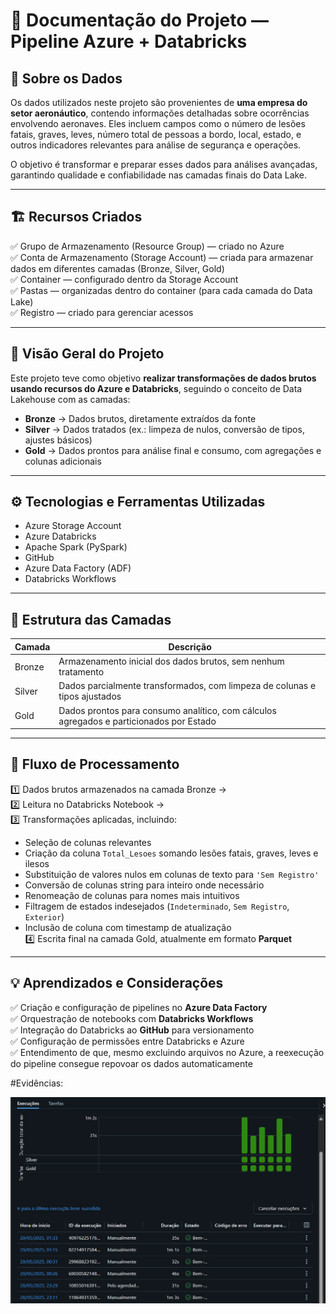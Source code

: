 
# 📄 Documentação do Projeto — Pipeline Azure + Databricks

## 🏢 Sobre os Dados

Os dados utilizados neste projeto são provenientes de **uma empresa do setor aeronáutico**, contendo informações detalhadas sobre ocorrências envolvendo aeronaves. Eles incluem campos como o número de lesões fatais, graves, leves, número total de pessoas a bordo, local, estado, e outros indicadores relevantes para análise de segurança e operações.

O objetivo é transformar e preparar esses dados para análises avançadas, garantindo qualidade e confiabilidade nas camadas finais do Data Lake.

---

## 🏗 Recursos Criados

✅ Grupo de Armazenamento (Resource Group) — criado no Azure  
✅ Conta de Armazenamento (Storage Account) — criada para armazenar dados em diferentes camadas (Bronze, Silver, Gold)  
✅ Container — configurado dentro da Storage Account  
✅ Pastas — organizadas dentro do container (para cada camada do Data Lake)  
✅ Registro — criado para gerenciar acessos  

---

## 📌 Visão Geral do Projeto

Este projeto teve como objetivo **realizar transformações de dados brutos usando recursos do Azure e Databricks**, seguindo o conceito de Data Lakehouse com as camadas:  

- **Bronze** → Dados brutos, diretamente extraídos da fonte  
- **Silver** → Dados tratados (ex.: limpeza de nulos, conversão de tipos, ajustes básicos)  
- **Gold** → Dados prontos para análise final e consumo, com agregações e colunas adicionais

---

## ⚙ Tecnologias e Ferramentas Utilizadas

- Azure Storage Account  
- Azure Databricks  
- Apache Spark (PySpark)  
- GitHub  
- Azure Data Factory (ADF)  
- Databricks Workflows  

---

## 📂 Estrutura das Camadas

| Camada   | Descrição                                                                 |
|----------|---------------------------------------------------------------------------|
| Bronze   | Armazenamento inicial dos dados brutos, sem nenhum tratamento             |
| Silver   | Dados parcialmente transformados, com limpeza de colunas e tipos ajustados |
| Gold     | Dados prontos para consumo analítico, com cálculos agregados e particionados por Estado |

---

## 🔄 Fluxo de Processamento

1️⃣ Dados brutos armazenados na camada Bronze →  
2️⃣ Leitura no Databricks Notebook →  
3️⃣ Transformações aplicadas, incluindo:  
- Seleção de colunas relevantes  
- Criação da coluna `Total_Lesoes` somando lesões fatais, graves, leves e ilesos  
- Substituição de valores nulos em colunas de texto para `'Sem Registro'`  
- Conversão de colunas string para inteiro onde necessário  
- Renomeação de colunas para nomes mais intuitivos  
- Filtragem de estados indesejados (`Indeterminado`, `Sem Registro`, `Exterior`)  
- Inclusão de coluna com timestamp de atualização  
4️⃣ Escrita final na camada Gold, atualmente em formato **Parquet** 

---

## 💡 Aprendizados e Considerações

✅ Criação e configuração de pipelines no **Azure Data Factory**  
✅ Orquestração de notebooks com **Databricks Workflows**  
✅ Integração do Databricks ao **GitHub** para versionamento  
✅ Configuração de permissões entre Databricks e Azure  
✅ Entendimento de que, mesmo excluindo arquivos no Azure, a reexecução do pipeline consegue repovoar os dados automaticamente


#Evidências: 

![Execução bem sucedida](./Images/execucao.png)


